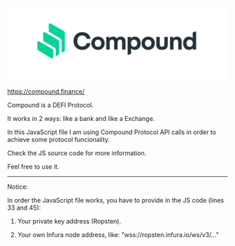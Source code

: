 [![](https://github.com/ethfannum1/CompoundProtocol_API/blob/main/compound_photo.png)](http://https://github.com/ethfannum1/CompoundProtocol_API/blob/main/compound_photo.png)

https://compound.finance/


Compound is a DEFI Protocol.

It works in 2 ways: like a bank and like a Exchange.

In this JavaScript file I am using Compound Protocol API calls in order to achieve some protocol funcionality.

Check the JS source code for more information.

Feel free to use it.


------------

Notice:

In order the JavaScript file works, you have to provide in the JS code (lines 33 and 45):

1. Your private key address (Ropsten).

2. Your own Infura node address, like: 
"wss://ropsten.infura.io/ws/v3/..."





